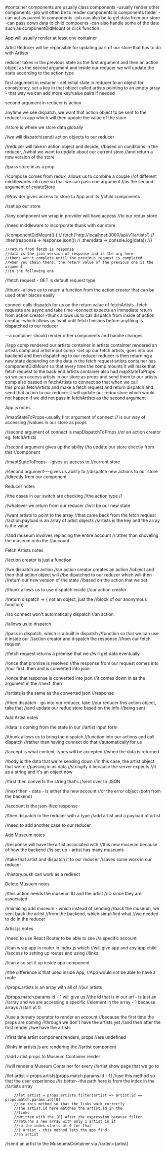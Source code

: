 #container components are usually class components
    -usually render other components
    -job will often be to render components in components folder
    -can act as parent to components
    -job can also be to get data from our store
    -can pass down data to child compoents
    -can also handle some of the date such as componentDidMount or click function

App will usually render at least one container

Artist Reducer will be reponsible for updating part of our store that has to do with Artists

reducer takes in the previous state as the first argument and then an action object as the second argument and inside our reducer we will update the state according to the action type

first argument in reducer - set initial state in reducer to an object for consistency, set a key in that object called artists pointing to an empty array - that way we can add more key/value pairs if needed

second argument in reducer is action

anytime we see dispatch, we want that action object to be sent to the reducer in app which will then update the value of the store

//store is where we store data globally

//we will dispatch(send) action objects to our reducer

//reducer will take in action object and decide, 
//based on conditions in the reducer,
//what we want to update about our current store 
//and return a new version of the store

//pass store in as a prop

//compose comes from redux, allows us to combine a couple 
//of different middlewares into one so that we can pass one argument
//as the second argument of createStore

//Provider gives access to store to App and its
//child components

//set up our store

//any component we wrap in provider will have access
//to our redux store

//need middleware to incorporate thunk with our store

//componentDidMount() {
  //  fetch('http://localhost:3000/api/v1/artists')
  //  .then(response => response.json()) 
  //  .then(data => console.log(data)) 
  //}

    //return from fetch is response
    //data is the json version of response and is the arg here
    //thens won't complete until the previous request is completed
    //when you chain thens, the return value of the previous one is the argument
    //in the following one

  //fetch request - GET is default request type

//thunk
    -allows us to return a function
        from the action creator
        that can be used other places
        easily

connect calls dispatch for us on the 
    return value of fetchArtists
    -fetch requests are async and    take time
    -connect expects an immediate return from action creator
    -thunk allows us to call dispatch
        from inside of action creator
    -which allows us twait            until fetch finishes before anything      is   dispatched to our reducer


--a container should render other components and handle changes 

//app comp rendered our artists container
    in artists containter rendered an
    artists comp and artist input comp
    -set up our fetch artists, goes into our backend and then dispatching to 
    our reducer
    reducer is then returning a new state 
    depending on the data in the fetch 
    request
    artists container has componentDidMount
    so that every time the comp mounts it will make that fetch request to the back end
    artists container also had mapStateToProps so we can access artists in our store as props and send 
    them to our artists comp
    also passed in fetchArtists to connect
    so that when we call this.props.fetchArtists and make a fetch request
    and return dispatch and send that action to our reducer it will update our
    redux store which would not happen if we did not pass in fetchArtists as the second argument

App.js notes

//mapStateToProps-usually first argument of connect
// is our way of accessing
//values in our store as props

//second argument of connect is mapDispatchToProps
//or an action creator eg: fetchArtists

//second argument gives up the ability
//to update our store directly from this
//component

//maptStateToProps---gives us access to 
//current store

//second argument---gives us ability to 
//dispatch new actions to our store
//directly from our component

Reducer notes


//the cases in our switch are checking 
//the action type
//

//whatever we return from our reducer
//will be our new state

//want artists to point to the array 
//that came back from the fetch request
//action.payload is an array of artist objects
//artists is the key and the array is the value

//add museum involves replacing the entire account
//rather than shoveling the museum onto the 
//account

Fetch Artists notes

//action creator is just a function

//we dispatch an action 
//an action creator creates an action
//object and then that action object will 
//be dipatched to our reducer which will then
//return our new version of the state
//based on the action that we set

//thunk allows us to use dispatch inside
//our action creator

//return dispatch => { not an object, just the
//block of our anonymous function}

//so connect won't automatically dispatch
//an action 

//allows us to dispatch 

//pass in dispatch, which is a built in dispatch
//function so that we can use it inside our
//action creator and dispatch the response
//from our fetch request

//fetch request returns a promise that we
//will get data eventually

//once that promise is resolved
//the response from our request comes into 
//our first .then and is converted into json

//once that response is converted into json
//it comes down in as the argument in the 
//next .then

//artists is the same as the converted json
//response

//then dispatch - go into our reducer, take
//our reducer this action object, take that
//and update our redux store based on the info
//being sent

Add Artist notes

//data is coming from the state in our 
//artist input form

//thunk allows us to bring the dispatch 
//function into our actions and call dispatch
//rather than having connect do that 
//automatically for us

//accept is what content-types will be accepted
//when the data is returned

//body is the data that we're sending down
//in this case, the artist object that we're
//passing in as data
//stringify it because the server expects
//it as a string and it's an object now

//first then converts the string that's
//sent over to JSON

//next then - data - is either the new account
//or the error object (both from the backend)

//account is the json-ified response

//then dispatch to the reducer with a type 
//add artist and a payload of artist

//need to add another case to our reducer

Add Museum notes

//response will have the artist associated with
//this new museum because of how the backend 
//is set up - artist has many museums

//take that artist and dispatch it to our reducer
//saves some work in our reducer

//history.push can work as a redirect 

Delete Musuem notes

//this action needs the museum ID and the artist
//ID since they are associated

//mimicing add museum - which instead of sending
//back the museum, we sent back the artist 
//from the backend, which simplified what
//we needed to do in the reducer

Artist.js notes

//need to use React Router to be able to see
//a specific account

//can wrap app in router in index.js which
//will give app and any app child
//access to setting up routes and using
//links

//can also set it up inside app component

//the difference is that used inside App, 
//App would not be able to have a route

//props.artists is an array with all of
//our artists

//props.match.params.id - 1 will give us
//the id that is in our url - is just an 
//array and we are accessing a specific
//element in the array - 1 because arrays
//start at 0

//use a ternary operator to render an account
//because the first time the props are coming
//through we don't have the artists yet
//and then after the first render 
//we have the artists

//first time artist component renders, props
//are undefined

//links in artists.js are rendering the
//artist component

//add artist props to Museum Container render

//will render a Museum Container for every
//artist show page that we go to

//let artist = props.artists[props.match.params.id - 1]
        //use this method so that the user experience
        //is better--the path here is from the index in the
        //artists array

        //let artist = props.artists.filter(artist => artist.id == props.match.params.id)[0]
        //use this method so that the links work correctly
        //the artist.id here matches the artist.id in the 
        //links
        //written with the [0] after the expression because filter
        //returns a new array with only 1 artist in it
        //so the index starts at 0 for that 
        //1 artist - this method lets the app find 
        //an artist 

//send an artist to the MuseumsContainer via
//artist={artist}






